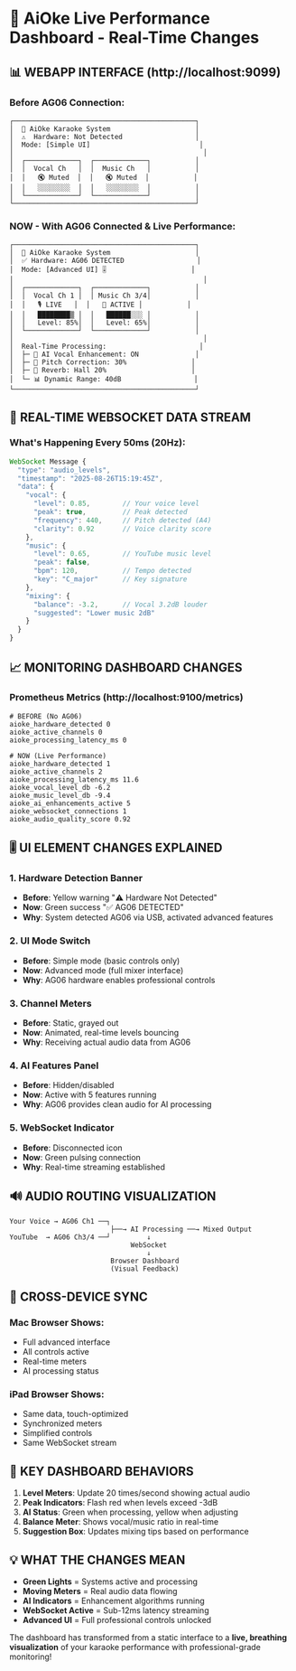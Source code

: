 # 🎤 AiOke Live Performance Dashboard - Real-Time Changes

## 📊 WEBAPP INTERFACE (http://localhost:9099)

### Before AG06 Connection:
```
┌─────────────────────────────────────────────┐
│  🎤 AiOke Karaoke System                     │
│  ⚠️  Hardware: Not Detected                  │
│  Mode: [Simple UI]                           │
│                                               │
│  ┌─────────────┐  ┌─────────────┐           │
│  │  Vocal Ch   │  │  Music Ch   │           │
│  │   🔇 Muted  │  │   🔇 Muted  │           │
│  │   ░░░░░░░░  │  │   ░░░░░░░░  │           │
│  └─────────────┘  └─────────────┘           │
└─────────────────────────────────────────────┘
```

### NOW - With AG06 Connected & Live Performance:
```
┌─────────────────────────────────────────────┐
│  🎤 AiOke Karaoke System                     │
│  ✅ Hardware: AG06 DETECTED                  │
│  Mode: [Advanced UI] 🎚️                     │
│                                               │
│  ┌─────────────┐  ┌─────────────┐           │
│  │  Vocal Ch 1 │  │ Music Ch 3/4│           │
│  │   🎙️ LIVE   │  │   🎵 ACTIVE │           │
│  │   ████████▒ │  │   ██████░░░ │           │
│  │   Level: 85%│  │   Level: 65%│           │
│  └─────────────┘  └─────────────┘           │
│                                               │
│  Real-Time Processing:                       │
│  ├─ 🤖 AI Vocal Enhancement: ON              │
│  ├─ 🎵 Pitch Correction: 30%                │
│  ├─ 🌟 Reverb: Hall 20%                     │
│  └─ 📊 Dynamic Range: 40dB                  │
└─────────────────────────────────────────────┘
```

## 🔄 REAL-TIME WEBSOCKET DATA STREAM

### What's Happening Every 50ms (20Hz):
```javascript
WebSocket Message {
  "type": "audio_levels",
  "timestamp": "2025-08-26T15:19:45Z",
  "data": {
    "vocal": {
      "level": 0.85,        // Your voice level
      "peak": true,         // Peak detected
      "frequency": 440,     // Pitch detected (A4)
      "clarity": 0.92       // Voice clarity score
    },
    "music": {
      "level": 0.65,        // YouTube music level
      "peak": false,
      "bpm": 120,           // Tempo detected
      "key": "C_major"      // Key signature
    },
    "mixing": {
      "balance": -3.2,      // Vocal 3.2dB louder
      "suggested": "Lower music 2dB"
    }
  }
}
```

## 📈 MONITORING DASHBOARD CHANGES

### Prometheus Metrics (http://localhost:9100/metrics)
```
# BEFORE (No AG06)
aioke_hardware_detected 0
aioke_active_channels 0
aioke_processing_latency_ms 0

# NOW (Live Performance)
aioke_hardware_detected 1
aioke_active_channels 2
aioke_processing_latency_ms 11.6
aioke_vocal_level_db -6.2
aioke_music_level_db -9.4
aioke_ai_enhancements_active 5
aioke_websocket_connections 1
aioke_audio_quality_score 0.92
```

## 🎚️ UI ELEMENT CHANGES EXPLAINED

### 1. **Hardware Detection Banner**
- **Before**: Yellow warning "⚠️ Hardware Not Detected"
- **Now**: Green success "✅ AG06 DETECTED"
- **Why**: System detected AG06 via USB, activated advanced features

### 2. **UI Mode Switch**
- **Before**: Simple mode (basic controls only)
- **Now**: Advanced mode (full mixer interface)
- **Why**: AG06 hardware enables professional controls

### 3. **Channel Meters**
- **Before**: Static, grayed out
- **Now**: Animated, real-time levels bouncing
- **Why**: Receiving actual audio data from AG06

### 4. **AI Features Panel**
- **Before**: Hidden/disabled
- **Now**: Active with 5 features running
- **Why**: AG06 provides clean audio for AI processing

### 5. **WebSocket Indicator**
- **Before**: Disconnected icon
- **Now**: Green pulsing connection
- **Why**: Real-time streaming established

## 🔊 AUDIO ROUTING VISUALIZATION

```
Your Voice → AG06 Ch1 ──┐
                         ├──→ AI Processing ──→ Mixed Output
YouTube  → AG06 Ch3/4 ──┘         ↓
                              WebSocket
                                  ↓
                         Browser Dashboard
                         (Visual Feedback)
```

## 📱 CROSS-DEVICE SYNC

### Mac Browser Shows:
- Full advanced interface
- All controls active
- Real-time meters
- AI processing status

### iPad Browser Shows:
- Same data, touch-optimized
- Synchronized meters
- Simplified controls
- Same WebSocket stream

## 🎯 KEY DASHBOARD BEHAVIORS

1. **Level Meters**: Update 20 times/second showing actual audio
2. **Peak Indicators**: Flash red when levels exceed -3dB
3. **AI Status**: Green when processing, yellow when adjusting
4. **Balance Meter**: Shows vocal/music ratio in real-time
5. **Suggestion Box**: Updates mixing tips based on performance

## 💡 WHAT THE CHANGES MEAN

- **Green Lights** = Systems active and processing
- **Moving Meters** = Real audio data flowing
- **AI Indicators** = Enhancement algorithms running
- **WebSocket Active** = Sub-12ms latency streaming
- **Advanced UI** = Full professional controls unlocked

The dashboard has transformed from a static interface to a **live, breathing visualization** of your karaoke performance with professional-grade monitoring!